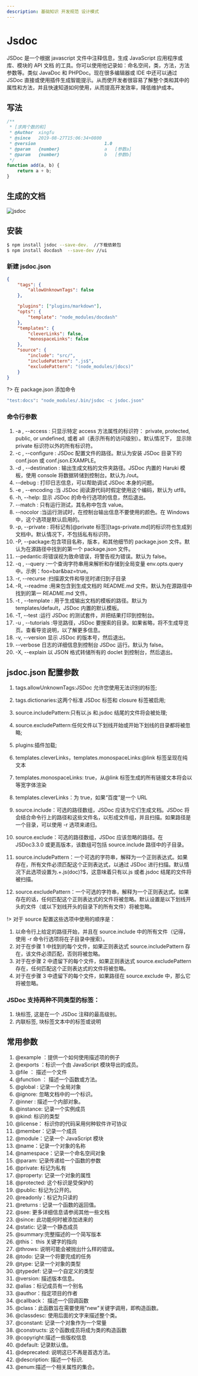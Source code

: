 ```yaml
---
description: 基础知识 开发规范 设计模式
---
```


# Jsdoc

JSDoc 是一个根据 javascript 文件中注释信息，生成 JavaScript 应用程序或库、模块的 API 文档 的工具。你可以使用他记录如：命名空间，类，方法，方法参数等。类似 JavaDoc 和 PHPDoc。现在很多编辑器或 IDE 中还可以通过 JSDoc 直接或使用插件生成智能提示。从而使开发者很容易了解整个类和其中的属性和方法，并且快速知道如何使用，从而提高开发效率，降低维护成本。

## 写法

```js
/**
 * [求两个数的和]
 * @Author  xingfu
 * @since   2019-08-27T15:06:34+0800
 * @version                          1.0
 * @param   {number}                 a   [参数a]
 * @param   {number}                 b   [参数b]
 */
function add(a, b) {
    return a + b;
}
```

## 生成的文档

![jsdoc](./img/jsdoc.png)

## 安装

```bash
$ npm install jsdoc --save-dev.  //下载依赖包
$ npm install docdash  --save-dev //ui
```

### 新建 jsdoc.json

```json
{
    "tags": {
        "allowUnknownTags": false
    },

    "plugins": ["plugins/markdown"],
    "opts": {
        "template": "node_modules/docdash"
    },
    "templates": {
        "cleverLinks": false,
        "monospaceLinks": false
    },
    "source": {
        "include": "src/",
        "includePattern": ".js$",
        "excludePattern": "(node_modules/|docs)"
    }
}
```

?> 在 package.json 添加命令

```bash
"test:docs": "node_modules/.bin/jsdoc -c jsdoc.json"
```

### 命令行参数

1.  -a <value>, --access <value>: 只显示特定 access 方法属性的标识符： private, protected, public, or undefined, 或者 all（表示所有的访问级别）。默认情况下， 显示除 private 标识符以外的所有标识符。
2.  -c <value>, --configure <value>: JSDoc 配置文件的路径。默认为安装 JSDoc 目录下的 conf.json 或 conf.json.EXAMPLE。
3.  -d <value>, --destination <value>: 输出生成文档的文件夹路径。JSDoc 内置的 Haruki 模板，使用 console 将数据转储到控制台。默认为./out。
4.  --debug : 打印日志信息，可以帮助调试 JSDoc 本身的问题。
5.  -e <value>, --encoding <value> :当 JSDoc 阅读源代码时假定使用这个编码，默认为 utf8。
6.  -h, --help: 显示 JSDoc 的命令行选项的信息，然后退出。
7.  --match <value> : 只有运行测试，其名称中包含 value。
8.  --nocolor :当运行测试时，在控制台输出信息不要使用的颜色。在 Windows 中，这个选项是默认启用的。
9.  -p, --private : 将标记有[@private 标签][tags-private.md]的标识符也生成到文档中。默认情况下，不包括私有标识符。
10. -P, --package:包含项目名称，版本，和其他细节的 package.json 文件。默认为在源路径中找到的第一个 package.json 文件。
11. --pedantic:将错误视为致命错误，将警告视为错误。默认为 false。
12. -q <value>, --query <value> :一个查询字符串用来解析和存储到全局变量 env.opts.query 中。示例：foo=bar&baz=true。
13. -r, --recurse :扫描源文件和导览时递归到子目录
14. -R, --readme :用来包含到生成文档的 README.md 文件。默认为在源路径中找到的第一 README.md 文件。
15. -t <value>, --template <value>: 用于生成输出文档的模板的路径。默认为 templates/default，JSDoc 内置的默认模板。
16. -T, --test :运行 JSDoc 的测试套件，并把结果打印到控制台。
17. -u <value>, --tutorials <value> :导览路径，JSDoc 要搜索的目录。如果省略，将不生成导览页。查看导览说明，以了解更多信息。
18. -v, --version 显示 JSDoc 的版本号，然后退出。
19. --verbose 日志的详细信息到控制台 JSDoc 运行。默认为 false。
20. -X, --explain 以 JSON 格式转储所有的 doclet 到控制台，然后退出。

## jsdoc.json 配置参数

1.  tags.allowUnknownTags:JSDoc 允许您使用无法识别的标签;
1.  tags.dictionaries:这两个标准 JSDoc 标签和 closure 标签被启用;
1.  source.includePattern:只有以.js 和.jsdoc 结尾的文件将会被处理;
1.  source.excludePattern:任何文件以下划线开始或开始下划线的目录都将被忽略;
1.  plugins:插件加载;

1.  templates.cleverLinks，templates.monospaceLinks:@link 标签呈现在纯文本
1.  templates.monospaceLinks: true，从@link 标签生成的所有链接文本将会以等宽字体渲染
1.  templates.cleverLinks：为 true，如果“百度”是一个 URL
1.  source.include：可选的路径数组，JSDoc 应该为它们生成文档。JSDoc 将会结合命令行上的路径和这些文件名，以形成文件组，并且扫描。如果路径是一个目录，可以使用 -r 选项来递归。
1.  source.exclude：可选的路径数组，JSDoc 应该忽略的路径。在 JSDoc3.3.0 或更高版本，该数组可包括 source.include 路径中的子目录。
1.  source.includePattern：一个可选的字符串，解释为一个正则表达式。如果存在，所有文件必须匹配这个正则表达式，以通过 JSDoc 进行扫描。默认情况下此选项设置为.+.js(doc)?$，这意味着只有以.js 或者.jsdoc 结尾的文件将被扫描。
1.  source.excludePattern：一个可选的字符串，解释为一个正则表达式。如果存在的话，任何匹配这个正则表达式的文件将被忽略。默认设置是以下划线开头的文件（或以下划线开头的目录下的所有文件）将被忽略。

!> 对于 source 配置这些选项中使用的顺序是：

1.  以命令行上给定的路径开始，并且在 source.include 中的所有文件（记得，使用 -r 命令行选项将在子目录中搜索）。
1.  对于在步骤 1 中找到的每个文件，如果正则表达式 source.includePattern 存在，该文件必须匹配，否则将被忽略。
1.  对于在步骤 2 中遗留下的每个文件，如果正则表达式 source.excludePattern 存在，任何匹配这个正则表达式的文件将被忽略。
1.  对于在步骤 3 中遗留下的每个文件，如果路径在 source.exclude 中，那么它将被忽略。

### JSDoc 支持两种不同类型的标签：

1.  块标签, 这是在一个 JSDoc 注释的最高级别。
2.  内联标签, 块标签文本中的标签或说明

## 常用参数

1.  @example ：提供一个如何使用描述项的例子
2.  @exports ：标识一个由 JavaScript 模块导出的成员。
3.  @file ： 描述一个文件
4.  @function ： 描述一个函数或方法。
5.  @global : 记录一个全局对象
6.  @ignore: 忽略文档中的一个标识。
7.  @inner : 描述一个内部对象。
8.  @instance: 记录一个实例成员
9.  @kind: 标识的类型
10. @license： 标识你的代码采用何种软件许可协议
11. @member：记录一个成员
12. @module：记录一个 JavaScript 模块
13. @name：记录一个对象的名称
14. @namespace：记录一个命名空间对象
15. @param: 记录传递给一个函数的参数
16. @private: 标记为私有
17. @property: 记录一个对象的属性
18. @protected: 这个标识是受保护的
19. @public: 标记为公开的。
20. @readonly：标记为只读的
21. @returns : 记录一个函数的返回值。
22. @see: 更多详细信息请参阅其他一些文档
23. @since: 此功能何时被添加进来的
24. @static: 记录一个静态成员
25. @summary:完整描述的一个简写版本
26. @this： this 关键字的指向
27. @throws: 说明可能会被抛出什么样的错误。
28. @todo: 记录一个将要完成的任务
29. @type: 记录一个对象的类型
30. @typedef: 记录一个自定义的类型
31. @version: 描述版本信息。
32. @alias：标记成员有一个别名
33. @author：指定项目的作者
34. @callback： 描述一个回调函数
35. @class：此函数旨在需要使用"new"关键字调用，即构造函数。
36. @classdesc: 使用后面的文字来描述整个类。
37. @constant: 记录一个对象作为一个常量
38. @constructs: 这个函数成员将成为类的构造函数
39. @copyright:描述一些版权信息
40. @default: 记录默认值。
41. @deprecated: 说明这已不再是首选方法。
42. @description: 描述一个标识.
43. @enum:描述一个相关属性的集合。
